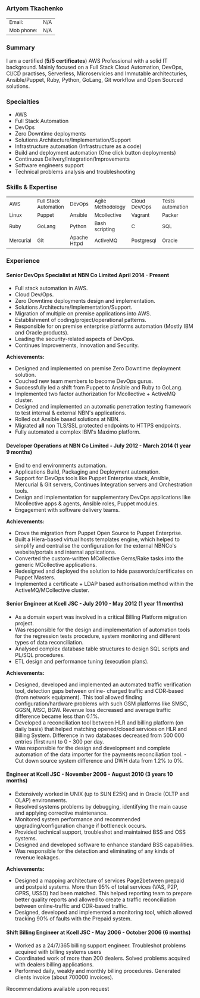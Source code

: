 ### Artyom Tkachenko
<table>
  <tbody>
    <tr>
      <td><sub>Email: </sub></td>
      <td><sub>N/A</sub></td>
    </tr>
    <tr>
      <td><sub>Mob phone:</sub></td>
      <td><sub>N/A</sub></td>
    </tr>
  </tbody>
</table>

### Summary
I am a certified (**5/5 certificates**) AWS Professional with a solid IT background. Mainly focused on a Full Stack Cloud Automation, DevOps, CI/CD practises, Serverless, Microservicies and Immutable architecturies, Ansible/Puppet, Ruby, Python, GoLang, Git workflow and Open Sourced solutions.

### Specialties
- AWS
- Full Stack Automation
- DevOps
- Zero Downtime deployments
- Solutions Architecture/Implementation/Support
- Infrastructure automation (Infrastructure as a code)
- Build and deployment automation (One click button deployments)
- Continuous Delivery/Integration/Improvements
- Software engineers support
- Technical problems analysis and troubleshooting

### Skills & Expertise
<table>
  <tbody>
    <tr>
      <td><sub>AWS</sub></td>
      <td><sub>Full Stack Automation</sub></td>
      <td><sub>DevOps</sub></td>
      <td><sub>Agile Methodology</sub></td>
      <td><sub>Cloud Dev/Ops</sub></td>
      <td><sub>Tests automation</sub></td>
      <td><sub>CI/CD</sub></td>
    </tr>
    <tr>
      <td><sub>Linux</sub></td>
      <td><sub>Puppet</sub></td>
      <td><sub>Ansible</sub></td>
      <td><sub>Mcollective</sub></td>
      <td><sub>Vagrant</sub></td>
      <td><sub>Packer</sub></td>
      <td><sub>Docker</sub></td>
    </tr>
    <tr>
      <td><sub>Ruby</sub></td>
      <td><sub>GoLang</sub></td>
      <td><sub>Python</sub></td>
      <td><sub>Bash scripting</sub></td>
      <td><sub>C</sub></td>
      <td><sub>SQL</sub></td>
      <td><sub>PL/SQL</sub></td>
    </tr>
    <tr>
      <td><sub>Mercurial</sub></td>
      <td><sub>Git</sub></td>
      <td><sub>Apache Httpd</sub></td>
      <td><sub>ActiveMQ</sub></td>
      <td><sub>Postgresql</sub></td>
      <td><sub>Oracle</sub></td>
      <td><sub>Billing Systems</sub></td>
    </tr>
  </tbody>
</table>

### Experience
#### Senior DevOps Specialist at NBN Co Limited  April 2014 - Present

- Full stack automation in AWS.
- Cloud Dev/Ops.
- Zero Downtime deployments design and implementation.
- Solutions Architecture/Implementation/Support.
- Migration of multiple on premise applications into AWS.
- Establishment of coding/project/operational patterns.
- Responsible for on premise enterprise platforms automation (Mostly IBM and Oracle products).
- Leading the security-related aspects of DevOps.
- Continues Improvements, Innovation and Security.

**Achievements:**

- Designed and implemented on premise Zero Downtime deployment solution.
- Couched new team members to become DevOps gurus.
- Successfully led a shift from Puppet to Ansible and Ruby to GoLang.
- Implemented two factor authorization for Mcollective + ActiveMQ cluster.
- Designed and implemented an automatic penetration testing framework to test internal & external NBN's applications.  
- Rolled out Ansible based solutions at NBN.
- Migrated **all** non TLS/SSL protected endpoints to HTTPS endpoints.
- Fully automated a complex IBM's Maximo platform.

#### Developer Operations at NBN Co Limited - July 2012 - March 2014 (1 year 9 months)

- End to end environments automation.
- Applications Build, Packaging and Deployment automation.
- Support for DevOps tools like Puppet Enterprise stack, Ansible, Mercurial & Git servers, Continues Integration servers and Orchestration tools.
- Design and implementation for supplementary DevOps applications like Mcollective apps & agents, Ansible roles, Puppet modules.
- Engagement with software delivery teams.

**Achievements:**

- Drove the migration from Puppet Open Source to Puppet Enterprise.
- Built a Hiera-based virtual hosts
templates engine, which helped to simplify and centralise the configuration for the external NBNCo's website/portals
and internal applications.
- Converted the custom-written MCollective Gems/Rake tasks into the generic
MCollective applications.
- Redesigned and deployed the solution to hide passwords/certificates on Puppet
Masters.
- Implemented a certificate + LDAP based authorisation method within the ActiveMQ/MCollective
cluster.

#### Senior Engineer at Kcell JSC - July 2010 - May 2012 (1 year 11 months)


- As a domain expert was involved in a critical Billing
Platform migration project.
- Was responsible for the design and implementation of automation tools for
the regression tests procedure, system monitoring and different types of data reconciliation.
- Analysed
complex database table structures to design SQL scripts and PL/SQL procedures.
- ETL design and
performance tuning (execution plans).

**Achievements:**

- Designed, developed and implemented an automated traffic verification tool, detection gaps between online-
charged traffic and CDR-based (from network equipment). This tool allowed finding configuration/hardware
problems with such GSM platforms like SMSC, GGSN, MSC, BGW. Revenue loss decreased and average
traffic difference became less than 0.1%.
- Developed a reconciliation tool between HLR and billing platform
(on daily basis) that helped matching opened/closed services on HLR and Billing System. Difference in two
databases decreased from 500 000 entries (first run) to 0 - 300 per day.
- Was responsible for the design and
development and complete automation of the data importer for the payments reconciliation tool. - Cut down
source system difference and DWH data from 1.2% to 0%.

#### Engineer at Kcell JSC - November 2006 - August 2010 (3 years 10 months)

- Extensively worked in UNIX (up to SUN E25K) and in Oracle (OLTP and OLAP) environments.
- Resolved systems problems by debugging, identifying the main cause and applying corrective maintenance.
- Monitored system performance and recommended upgrading/configuration change if bottleneck occurs.
- Provided technical support, troubleshot and maintained
BSS and OSS systems.
- Designed and developed software to enhance standard BSS capabilities.
- Was responsible for the detection and
eliminating of any kinds of revenue leakages.

**Achievements:**

- Designed a mapping architecture of services
Page2between prepaid and postpaid systems. More than 95% of total services (VAS, P2P, GPRS, USSD) had
been matched. This helped reporting team to prepare better quality reports and allowed to create a traffic
reconciliation between online-traffic and CDR-based traffic.
- Designed, developed and implemented a
monitoring tool, which allowed tracking 90% of faults with the Prepaid system.


#### Shift Billing Engineer at Kcell JSC - May 2006 - October 2006 (6 months)

- Worked as a 24/7/365 billing support engineer. Troubleshot problems acquired with billing systems users
- Coordinated work of more than 200 dealers. Solved problems acquired with dealers billing applications.
- Performed daily, weakly and monthly billing procedures. Generated clients invoice (about 700000 invoices).

Recommendations available upon request
